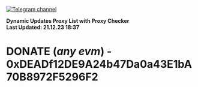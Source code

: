 [![Telegram channel](https://img.shields.io/endpoint?url=https://runkit.io/damiankrawczyk/telegram-badge/branches/master?url=https://t.me/n4z4v0d)](https://t.me/n4z4v0d) 

**Dynamic Updates Proxy List with Proxy Checker**  
**Last Updated: 21.12.23 18:37**

# DONATE (_any evm_) - 0xDEADf12DE9A24b47Da0a43E1bA70B8972F5296F2
